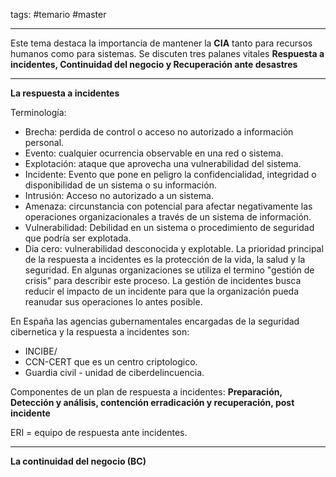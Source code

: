 tags: #temario #master 

---

Este tema destaca la importancia de mantener la **CIA** tanto para recursos humanos como para sistemas. Se discuten tres palanes vitales **Respuesta a incidentes, Continuidad del negocio y Recuperación ante desastres**

----

**La respuesta a incidentes**

Terminología:
- Brecha: perdida de control o acceso no autorizado a información personal.
- Evento: cualquier ocurrencia observable en una red o sistema.
- Explotación: ataque que aprovecha una vulnerabilidad del sistema.
- Incidente: Evento que pone en peligro la confidencialidad, integridad o disponibilidad de un sistema o su información.
- Intrusión: Acceso no autorizado a un sistema.
- Amenaza: circunstancia con potencial para afectar negativamente las operaciones organizacionales a través de un sistema de información.
- Vulnerabilidad: Debilidad en un sistema o procedimiento de seguridad que podría ser explotada.
- Dia cero: vulnerabilidad desconocida y explotable.
La prioridad principal de la respuesta a incidentes es la protección de la vida, la salud y la seguridad.
En algunas organizaciones se utiliza el termino "gestión de crisis" para describir este proceso.
La gestión de incidentes busca reducir el impacto de un incidente para que la organización pueda reanudar sus operaciones lo antes posible.

En España las agencias gubernamentales encargadas de la seguridad cibernetica y la respuesta a incidentes son:
- INCIBE/
- CCN-CERT que es un centro criptologico.
- Guardia civil - unidad de ciberdelincuencia.

Componentes de un plan de respuesta a incidentes: **Preparación, Detección y análisis, contención erradicación y recuperación, post incidente**

ERI = equipo de respuesta ante incidentes.

----
**La continuidad del negocio (BC)**

